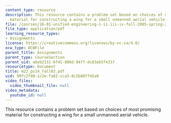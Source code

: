 ```yaml
---
content_type: resource
description: This resource contains a problem set based on choices of most promising
  material for constructing a wing for a small unmanned aerial vehicle.
file: /courses/16-01-unified-engineering-i-ii-iii-iv-fall-2005-spring-2006/99fc2f801c2efa82cca38c5b88ff45a9_m22_ps14_fall03.pdf
file_type: application/pdf
learning_resource_types:
- Assignments
license: https://creativecommons.org/licenses/by-nc-sa/4.0/
ocw_type: OCWFile
parent_title: Assignments
parent_type: CourseSection
parent_uid: a6eb2151-6f41-806d-94ff-dc83eb5f4337
resourcetype: Document
title: m22_ps14_fall03.pdf
uid: 99fc2f80-1c2e-fa82-cca3-8c5b88ff45a9
video_files:
  video_thumbnail_file: null
video_metadata:
  youtube_id: null
---
```

This resource contains a problem set based on choices of most promising material for constructing a wing for a small unmanned aerial vehicle.